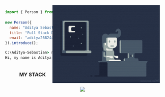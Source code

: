 <picture> 
<img src="/assets//images/dev.gif" align="right" width="350" height="255">
</picture>

```js
import { Person } from "earth";

new Person({
  name: "Aditya Sebastian",
  title: "Full Stack Developer",
  email: "aditya268244@gmail.com"
}).introduce();
```

```cmd
C:\Aditya-Sebastian> node me.js
Hi, my name is Aditya Sebastian, I'm a Full Stack Developer from India.
```

<div id="user-content-toc">
  <ul align="center">
    <summary><h3 style="display: inline-block">MY STACK </h3></summary>
  </ul>
</div>
<!--icons-->
<p align="center">
<a href="https://skillicons.dev">
<img src="https://skillicons.dev/icons?i=python,js,react,nextjs,tailwindcss,nodejs,express,mysql,git,figma,vercel,vite,supabase&perline=6" />
</a>
</p>
